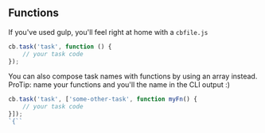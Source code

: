 ## Functions

If you've used gulp, you'll feel right at home with a `cbfile.js`

```js
cb.task('task', function () {
    // your task code
});
```

You can also compose task names with functions by using an array instead. ProTip: name
your functions and you'll the name in the CLI output :)

```js
cb.task('task', ['some-other-task', function myFn() {
    // your task code
}]);
`{``